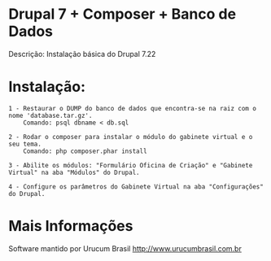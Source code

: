 Drupal 7 + Composer + Banco de Dados
===============

Descrição: Instalação básica do Drupal 7.22

Instalação:
===============
	1 - Restaurar o DUMP do banco de dados que encontra-se na raiz com o nome 'database.tar.gz'. 
		Comando: psql dbname < db.sql

	2 - Rodar o composer para instalar o módulo do gabinete virtual e o seu tema.
		Comando: php composer.phar install

	3 - Abilite os módulos: "Formulário Oficina de Criação" e "Gabinete Virtual" na aba "Módulos" do Drupal.

	4 - Configure os parâmetros do Gabinete Virtual na aba "Configurações" do Drupal.

Mais Informações
===============
Software mantido por Urucum Brasil
http://www.urucumbrasil.com.br

